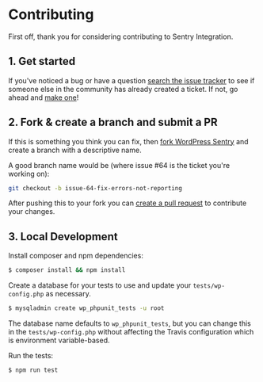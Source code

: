 # Contributing

First off, thank you for considering contributing to Sentry Integration.

## 1. Get started

If you've noticed a bug or have a question [search the issue tracker](https://github.com/itgalaxy/sentry-integration/issues?q=something) to see if someone else in the community has already created a ticket. If not, go ahead and [make one](https://github.com/itgalaxy/sentry-integration/issues/new)!

## 2. Fork & create a branch and submit a PR

If this is something you think you can fix, then [fork WordPress Sentry](https://help.github.com/articles/fork-a-repo) and create a branch with a descriptive name.

A good branch name would be (where issue #64 is the ticket you're working on):

```sh
git checkout -b issue-64-fix-errors-not-reporting
```

After pushing this to your fork you can [create a pull request](https://help.github.com/articles/creating-a-pull-request-from-a-fork/) to contribute your changes.

## 3. Local Development

Install composer and npm dependencies:

```sh
$ composer install && npm install
```

Create a database for your tests to use and update your `tests/wp-config.php` as necessary.

```sh
$ mysqladmin create wp_phpunit_tests -u root
```

The database name defaults to `wp_phpunit_tests`, but you can change this in the `tests/wp-config.php` without affecting the Travis configuration which is environment variable-based.

Run the tests:

```sh
$ npm run test
```
